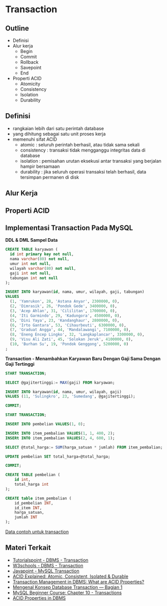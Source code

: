 
# Transaction

## Outline
- Definisi
- Alur kerja
  - Begin
  - Commit
  - Rollback
  - Savepoint
  - End
- Properti ACID
  - Atomicity
  - Consistency
  - Isolation
  - Durability

## Definisi
- rangkaian lebih dari satu perintah database
- yang dihitung sebagai satu unit proses kerja
- memenuhi sifat ACID
  - atomic : seluruh perintah berhasil, atau tidak sama sekali
  - consistency : transaksi tidak mengganggu integritas data di database
  - isolation : pemisahan urutan eksekusi antar transaksi yang berjalan hampir bersamaan
  - durability : jika seluruh operasi transaksi telah berhasil, data tersimpan permanen di disk

## Alur Kerja

## Properti ACID

## Implementasi Transaction Pada MySQL

**DDL & DML Sampel Data**
```sql
CREATE TABLE karyawan (
  id int primary key not null,
  nama varchar(80) not null,
  umur int not null,
  wilayah varchar(80) not null,
  gaji int not null,
  tabungan int not null
);

INSERT INTO karyawan(id, nama, umur, wilayah, gaji, tabungan)   
VALUES 
  (1, 'Yamrukon', 28, 'Astana Anyar', 2300000, 0),
  (2, 'Dimrasik', 26, 'Pondok Gede', 3400000, 0),
  (3, 'Acep Ahlan', 31, 'Cililitan', 1700000, 0),
  (4, 'Iti Garmindo', 29, 'Kadungora', 4500000, 0),
  (5, 'Dini Yaya', 23, 'Kandanghaur', 2800000, 0),
  (6, 'Irto Gantara', 53, 'Cihaurbeuti', 6300000, 0),
  (7, 'Graduat Angga', 44, 'Mandalawangi', 7100000, 0),
  (8, 'Eneng Encep Lingko', 32, 'Langkaplancar', 3300000, 0),
  (9, 'Visu Ali Zati', 45, 'Solokan Jeruk', 4100000, 0),
  (10, 'Burhan Su', 19, 'Pondok Genggong', 5200000, 0)
;  

```

**Transaction - Menambahkan Karyawan Baru Dengan Gaji Sama Dengan Gaji Tertinggi**
```sql
START TRANSACTION;

SELECT @gajitertinggi:= MAX(gaji) FROM karyawan;

INSERT INTO karyawan(id, nama, umur, wilayah, gaji)   
VALUES (11, 'Sulingkro', 23, 'Sumedang', @gajitertinggi);  

COMMIT;
```

```sql
START TRANSACTION;

INSERT INTO pembelian VALUES(1, 0);

INSERt INTO item_pembalian VALUES(1, 1, 400, 2);
INSERt INTO item_pembalian VALUES(2, 4, 600, 1);

SELECT @total_harga:= SUM(harga_satuan * jumlah) FROM item_pembalian;

UPDATE pembelian SET total_harga=@total_harga;

COMMIT;

CREATE TABLE pembelian (
	id int,
  	total_harga int
);

CREATE table item_pembalian (
	id_pembelian INT,
  	id_item INT,
  	harga_satuan,
  	jumlah INT
);
```

[Data contoh untuk transaction](https://github.com/insanalamin/IF214002/tree/main/pertemuan13/transaction-ddl.sql)

## Materi Terkait
- [Tutorialspoint - DBMS - Transaction](https://www.tutorialspoint.com/dbms/dbms_transaction.htm)
- [W3schools - DBMS - Transaction](https://www.w3schools.in/dbms/transaction)
- [Javapoint - MySQL Transaction](https://www.javatpoint.com/mysql-transaction)
- [ACID Explained: Atomic, Consistent, Isolated & Durable](https://www.bmc.com/blogs/acid-atomic-consistent-isolated-durable/)
- [Transaction Management in DBMS: What are ACID Properties?](https://www.guru99.com/dbms-transaction-management.html)
- [Mengenal Konsep Database Transaction — Bagian 1](https://medium.com/gits-apps-insight/mengenal-konsep-database-transaction-bagian-1-54e66789f75e)
- [MySQL Beginner Course: Chapter 10 - Transactions](https://www.youtube.com/watch?v=WO_VNMUuGoU)
- [ACID Properties in DBMS](https://www.geeksforgeeks.org/acid-properties-in-dbms/)

